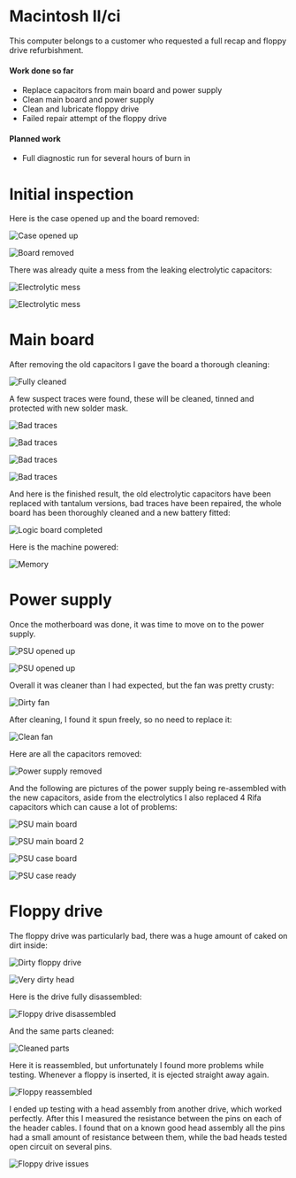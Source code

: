 # Macintosh II/ci
This computer belongs to a customer who requested a full recap and floppy drive refurbishment.

#### Work done so far
+ Replace capacitors from main board and power supply
+ Clean main board and power supply
+ Clean and lubricate floppy drive
+ Failed repair attempt of the floppy drive

#### Planned work
+ Full diagnostic run for several hours of burn in

# Initial inspection
Here is the case opened up and the board removed:

![Case opened up](img_001.jpg)

![Board removed](img_002.jpg)

There was already quite a mess from the leaking electrolytic capacitors:

![Electrolytic mess](img_003.jpg)

![Electrolytic mess](img_004.jpg)

# Main board
After removing the old capacitors I gave the board a thorough cleaning:

![Fully cleaned](img_009.jpg)

A few suspect traces were found, these will be cleaned, tinned and protected with new solder mask.

![Bad traces](img_005.jpg)

![Bad traces](img_006.jpg)

![Bad traces](img_007.jpg)

![Bad traces](img_008.jpg)

And here is the finished result, the old electrolytic capacitors have been replaced with tantalum versions, bad traces have been repaired, the whole board has been thoroughly cleaned and a new battery fitted:

![Logic board completed](img_021.jpg)

Here is the machine powered:

![Memory](img_016.jpg)


# Power supply
Once the motherboard was done, it was time to move on to the power supply. 

![PSU opened up](img_010.jpg)

![PSU opened up](img_011.jpg)

Overall it was cleaner than I had expected, but the fan was pretty crusty:

![Dirty fan](img_012.jpg)

After cleaning, I found it spun freely, so no need to replace it:

![Clean fan](img_013.jpg)

Here are all the capacitors removed:

![Power supply removed](img_014.jpg)

And the following are pictures of the power supply being re-assembled with the new capacitors, aside from the electrolytics I also replaced 4 Rifa capacitors which can cause a lot of problems:

![PSU main board](img_023.jpg)

![PSU main board 2](img_024.jpg)

![PSU case board](img_022.jpg)

![PSU case ready](img_025.jpg)

# Floppy drive
The floppy drive was particularly bad, there was a huge amount of caked on dirt inside:

![Dirty floppy drive](img_017.jpg)

![Very dirty head](img_018.jpg)

Here is the drive fully disassembled:

![Floppy drive disassembled](img_019.jpg)

And the same parts cleaned:

![Cleaned parts](img_020.jpg)

Here it is reassembled, but unfortunately I found more problems while testing. Whenever a floppy is inserted, it is ejected straight away again. 

![Floppy reassembled](img_026.jpg)

I ended up testing with a head assembly from another drive, which worked perfectly. After this I measured the resistance between the pins on each of the header cables. I found that on a known good head assembly all the pins had a small amount of resistance between them, while the bad heads tested open circuit on several pins.

![Floppy drive issues](img_027.jpg)